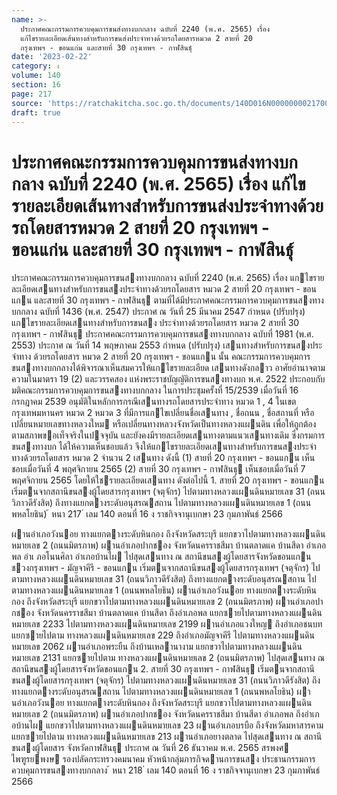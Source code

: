 ```yaml
---
name: >-
  ประกาศคณะกรรมการควบคุมการขนส่งทางบกกลาง ฉบับที่ 2240 (พ.ศ. 2565) เรื่อง
  แก้ไขรายละเอียดเส้นทางสำหรับการขนส่งประจำทางด้วยรถโดยสารหมวด 2 สายที่ 20
  กรุงเทพฯ - ขอนแก่น และสายที่ 30 กรุงเทพฯ - กาฬสินธุ์
date: '2023-02-22'
category: ง
volume: 140
section: 16
page: 217
source: 'https://ratchakitcha.soc.go.th/documents/140D016N0000000021700.pdf'
draft: true
---
```


# ประกาศคณะกรรมการควบคุมการขนส่งทางบกกลาง ฉบับที่ 2240 (พ.ศ. 2565) เรื่อง แก้ไขรายละเอียดเส้นทางสำหรับการขนส่งประจำทางด้วยรถโดยสารหมวด 2 สายที่ 20 กรุงเทพฯ - ขอนแก่น และสายที่ 30 กรุงเทพฯ - กาฬสินธุ์

ประกาศคณะกรรมการควบคุมการขนสงทางบกกลาง ฉบับที่ 2240 (พ.ศ. 2565) เรื่อง แกไขรายละเอียดเสนทางสําหรับการขนสงประจําทางด้วยรถโดยสาร หมวด 2 สายที่ 20 กรุงเทพฯ - ขอนแกน และสายที่ 30 กรุงเทพฯ - กาฬสินธุ ตามที่ได้มีประกาศคณะกรรมการควบคุมการขนสงทางบกกลาง ฉบับที่ 1436 (พ.ศ. 2547) ประกาศ ณ วันที่ 25 มีนาคม 2547 กําหนด (ปรับปรุง) แกไขรายละเอียดเสนทางสําหรับการขนสง ประจําทางด้วยรถโดยสาร หมวด 2 สายที่ 30 กรุงเทพฯ - กาฬสินธุ ประกาศคณะกรรมการควบคุมการขนสงทางบกกลาง ฉบับที่ 1981 (พ.ศ. 2553) ประกาศ ณ วันที่ 14 พฤษภาคม 2553 กําหนด (ปรับปรุง) เสนทางสําหรับการขนสงประจําทาง ด้วยรถโดยสาร หมวด 2 สายที่ 20 กรุงเทพฯ - ขอนแกน นั้น คณะกรรมการควบคุมการขนสงทางบกกลางได้พิจารณาเห็นสมควรให้แกไขรายละเอียด เสนทางดังกลาว อาศัยอํานาจตามความในมาตรา 19 (2) และวรรคสอง แห่งพระราชบัญญัติการขนสงทางบก พ.ศ. 2522 ประกอบกับมติคณะกรรมการควบคุมการขนสงทางบกกลาง ในการประชุมครั้งที่ 15/2539 เมื่อวันที่ 16 กรกฎาคม 2539 อนุมัติในหลักการกรณีเสนทางรถโดยสารประจําทาง หมวด 1 , 4 ในเขตกรุงเทพมหานคร หมวด 2 หมวด 3 ที่มีการแกไขเปลี่ยนชื่อเสนทาง , ชื่อถนน , ชื่อสถานที่ หรือเปลี่ยนหมายเลขทางหลวงใหม หรือเปลี่ยนทางหลวงจังหวัดเป็นทางหลวงแผนดิน เพื่อให้ถูกต้อง ตามสภาพขอเท็จจริงในปจจุบัน และยังคงมีรายละเอียดเสนทางตามแนวเสนทางเดิม ซึ่งกรมการขนสงทางบก ได้ให้ความเห็นชอบแล้ว จึงให้แกไขรายละเอียดเสนทางสําหรับการขนสงประจําทางด้วยรถโดยสาร หมวด 2 จํานวน 2 เสนทาง ดังนี้ (1) สายที่ 20 กรุงเทพฯ - ขอนแกน เห็นชอบเมื่อวันที่ 4 พฤศจิกายน 2565 (2) สายที่ 30 กรุงเทพฯ - กาฬสินธุ เห็นชอบเมื่อวันที่ 7 พฤศจิกายน 2565 โดยให้ใชรายละเอียดเสนทาง ดังต่อไปนี้ 1. สายที่ 20 กรุงเทพฯ - ขอนแกน เริ่มตนจากสถานีขนสงผู้โดยสารกรุงเทพฯ (จตุจักร) ไปตามทางหลวงแผนดินหมายเลข 31 (ถนนวิภาวดีรังสิต) ถึงทางแยกตางระดับอนุสรณสถาน ไปตามทางหลวงแผนดินหมายเลข 1 (ถนนพหลโยธิน) ้ หนา 217 ่ เลม 140 ตอนที่ 16 ง ราชกิจจานุเบกษา 23 กุมภาพันธ์ 2566

ผานอําเภอวังนอย ทางแยกตางระดับหินกอง ถึงจังหวัดสระบุรี แยกขวาไปตามทางหลวงแผนดินหมายเลข 2 (ถนนมิตรภาพ) ผานอําเภอปากชอง จังหวัดนครราชสีมา บ้านตลาดแค บ้านสีดา อําเภอพล อําเ ภอโนนศิลา อําเภอบ้านไผ ไปสุดเสนทาง ณ สถานีขนสงผู้โดยสารจังหวัดขอนแกน ชวงกรุงเทพฯ - มัญจาคีรี - ขอนแกน เริ่มตนจากสถานีขนสงผู้โดยสารกรุงเทพฯ (จตุจักร) ไปตามทางหลวงแผนดินหมายเลข 31 (ถนนวิภาวดีรังสิต) ถึงทางแยกตางระดับอนุสรณสถาน ไปตามทางหลวงแผนดินหมายเลข 1 (ถนนพหลโยธิน) ผานอําเภอวังนอย ทางแยกตางระดับหินกอง ถึงจังหวัดสระบุรี แยกขวาไปตามทางหลวงแผนดินหมายเลข 2 (ถนนมิตรภาพ) ผานอําเภอปากชอง จังหวัดนครราชสีมา บ้านตลาดแค บ้านสีดา ถึงอําเภอพล แยกซายไปตามทางหลวงแผนดินหมายเลข 2233 ไปตามทางหลวงแผนดินหมายเลข 2199 ผานอําเภอแวงใหญ ถึงอําเภอชนบท แยกซายไปตาม ทางหลวงแผนดินหมายเลข 229 ถึงอําเภอมัญจาคีรี ไปตามทางหลวงแผนดินหมายเลข 2062 ผานอําเภอพระยืน ถึงบ้านเหลานางาม แยกขวาไปตามทางหลวงแผนดินหมายเลข 2131 แยกซายไปตาม ทางหลวงแผนดินหมายเลข 2 (ถนนมิตรภาพ) ไปสุดเสนทาง ณ สถานีขนสงผู้โดยสารจังหวัดขอนแกน 2. สายที่ 30 กรุงเทพฯ - กาฬสินธุ เริ่มตนจากสถานีขนสงผู้โดยสารกรุงเทพฯ (จตุจักร) ไปตามทางหลวงแผนดินหมายเลข 31 (ถนนวิภาวดีรังสิต) ถึงทางแยกตางระดับอนุสรณสถาน ไปตามทางหลวงแผนดินหมายเลข 1 (ถนนพหลโยธิน) ผานอําเภอวังนอย ทางแยกตางระดับหินกอง ถึงจังหวัดสระบุรี แยกขวาไปตามทางหลวงแผนดินหมายเลข 2 (ถนนมิตรภาพ) ผานอําเภอปากชอง จังหวัดนครราชสีมา บ้านสีดา อําเภอพล ถึงอําเภอบ้านไผ แยกขวาไปตามทางหลวงแผนดินหมายเลข 23 ผานอําเภอบรบือ ถึงจังหวัดมหาสารคาม แยกซายไปตาม ทางหลวงแผนดินหมายเลข 213 ผานอําเภอยางตลาด ไปสุดเสนทาง ณ สถานีขนสงผู้โดยสาร จังหวัดกาฬสินธุ ประกาศ ณ วันที่ 26 ธันวาคม พ.ศ. 2565 สรพงศ ไพฑูรยพงษ รองปลัดกระทรวงคมนาคม หัวหน้ากลุ่มภารกิจดานการขนสง ประธานกรรมการควบคุมการขนสงทางบกกลาง ้ หนา 218 ่ เลม 140 ตอนที่ 16 ง ราชกิจจานุเบกษา 23 กุมภาพันธ์ 2566
